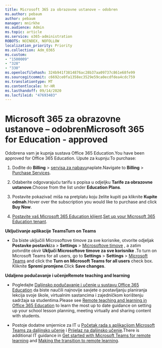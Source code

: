 ```yaml
---
title: Microsoft 365 za obrazovne ustanove – odobren
ms.author: pebaum
author: pebaum
manager: mnirkhe
ms.audience: Admin
ms.topic: article
ms.service: o365-administration
ROBOTS: NOINDEX, NOFOLLOW
localization_priority: Priority
ms.collection: Adm_O365
ms.custom:
- "1500009"
- "328"
- "330"
ms.openlocfilehash: 324b941f3814876ac28b37aa09737c861e68fe99
ms.sourcegitcommit: c6692ce0fa1358ec3529e59ca0ecdfdea4cdc759
ms.translationtype: MT
ms.contentlocale: hr-HR
ms.lasthandoff: 09/14/2020
ms.locfileid: "47693403"
---
```

# <a name="microsoft-365-for-education---approved"></a><span data-ttu-id="8192a-102">Microsoft 365 za obrazovne ustanove – odobren</span><span class="sxs-lookup"><span data-stu-id="8192a-102">Microsoft 365 for Education - approved</span></span>

<span data-ttu-id="8192a-103">Odobrena vam je kupnja sustava Office 365 Education.</span><span class="sxs-lookup"><span data-stu-id="8192a-103">You have been approved for Office 365 Education.</span></span>  <span data-ttu-id="8192a-104">Upute za kupnju:</span><span class="sxs-lookup"><span data-stu-id="8192a-104">To purchase:</span></span>

1. <span data-ttu-id="8192a-105">Dođite do **Billing**  >  [servisa za nabavu](https://portal.office.com/AdminPortal/Home#/catalog)naplate.</span><span class="sxs-lookup"><span data-stu-id="8192a-105">Navigate to **Billing** > [Purchase Services](https://portal.office.com/AdminPortal/Home#/catalog).</span></span>

2. <span data-ttu-id="8192a-106">Odaberite odgovarajuću tarifu s popisa u odjeljku **Tarife za obrazovne ustanove**.</span><span class="sxs-lookup"><span data-stu-id="8192a-106">Choose from the list under **Education Plans**.</span></span>

3. <span data-ttu-id="8192a-107">Postavite pokazivač miša na pretplatu koju želite kupiti pa kliknite **Kupite odmah**.</span><span class="sxs-lookup"><span data-stu-id="8192a-107">Hover over the subscription you would like to purchase and click **Buy Now**.</span></span>

4. <span data-ttu-id="8192a-108">[ Postavite vaš Microsoft 365 Education klijent](https://docs.microsoft.com/microsoft-365/education/intune-edu-trial/set-up-office365-edu-tenant).</span><span class="sxs-lookup"><span data-stu-id="8192a-108">[Set up your Microsoft 365 Education tenant](https://docs.microsoft.com/microsoft-365/education/intune-edu-trial/set-up-office365-edu-tenant).</span></span>

<span data-ttu-id="8192a-109">**Uključivanje aplikacije Teams**</span><span class="sxs-lookup"><span data-stu-id="8192a-109">**Turn on Teams**</span></span>

- <span data-ttu-id="8192a-110">Da biste uključili Microsoftove timove za sve korisnike, otvorite odjeljak **Postavke postavki**za  >  **Settings**  >  [Microsoftove timove](https://admin.microsoft.com/Adminportal/Home#/SettingsMultiPivot/:/Settings/L1/SkypeTeams) , a zatim potvrdite okvir **Uključi Microsoftove timove za sve korisnike** .</span><span class="sxs-lookup"><span data-stu-id="8192a-110">To turn on Microsoft Teams for all users, go to **Settings** > **Settings** > [Microsoft Teams](https://admin.microsoft.com/Adminportal/Home#/SettingsMultiPivot/:/Settings/L1/SkypeTeams) and click the **Turn on Microsoft Teams for all users** check box.</span></span> <span data-ttu-id="8192a-111">Kliknite **Spremi promjene**.</span><span class="sxs-lookup"><span data-stu-id="8192a-111">Click **Save changes**.</span></span>

<span data-ttu-id="8192a-112">**Udaljeno podučavanje i učenje**</span><span class="sxs-lookup"><span data-stu-id="8192a-112">**Remote teaching and learning**</span></span>

- <span data-ttu-id="8192a-113">Pogledajte [Daljinsko podučavanje i učenje u sustavu Office 365 Education](https://support.office.com/article/remote-teaching-and-learning-in-office-365-education-f651ccae-7b65-478b-8366-51bb884025c4) da biste naučili najnovije savjete o postavljanju planiranja lekcija svoje škole, virtualnim sastancima i zajedničkom korištenju sadržaja sa studentima.</span><span class="sxs-lookup"><span data-stu-id="8192a-113">Please see [Remote teaching and learning in Office 365 Education](https://support.office.com/article/remote-teaching-and-learning-in-office-365-education-f651ccae-7b65-478b-8366-51bb884025c4) to learn the most up to date guidance on setting up your school lesson planning, meeting virtually and sharing content with students.</span></span>

- <span data-ttu-id="8192a-114">Postoje dodatne smjernice za IT u [Početak rada s aplikacijom Microsoft Teams za daljinsko učenje](https://docs.microsoft.com/MicrosoftTeams/remote-learning-edu) i [Prijelaz na daljinsko učenje](https://www.microsoft.com/education/remote-learning).</span><span class="sxs-lookup"><span data-stu-id="8192a-114">There is additional IT guidance in [Get started with Microsoft Teams for remote learning](https://docs.microsoft.com/MicrosoftTeams/remote-learning-edu) and [Making the transition to remote learning](https://www.microsoft.com/education/remote-learning).</span></span>
